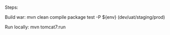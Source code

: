 Steps:

Build war: mvn clean compile package test -P ${env} (dev/uat/staging/prod)

Run locally: mvn tomcat7:run